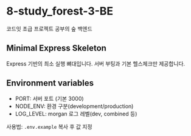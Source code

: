 # 8-study_forest-3-BE

코드잇 초급 프로젝트 공부의 숲 백엔드

## Minimal Express Skeleton

Express 기반의 최소 실행 뼈대입니다. 서버 부팅과 기본 헬스체크만 제공합니다.

## Environment variables

- PORT: 서버 포트 (기본 3000)
- NODE_ENV: 환경 구분(development/production)
- LOG_LEVEL: morgan 로그 레벨(dev, combined 등)

사용법: `.env.example` 복사 후 값 지정
